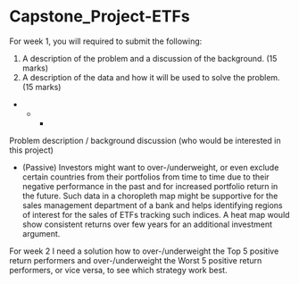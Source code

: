 # Capstone_Project-ETFs
For week 1, you will required to submit the following:

1. A description of the problem and a discussion of the background. (15 marks)
2. A description of the data and how it will be used to solve the problem. (15 marks)

+ + +

Problem description / background discussion (who would be interested in this project)
-	(Passive) Investors might want to over-/underweight, or even exclude certain countries from their portfolios from time to time due to their negative performance in the past and for increased portfolio return in the future.
Such data in a choropleth map might be supportive for the sales management department of a bank and helps identifying regions of interest for the sales of ETFs tracking such indices.  A heat map would show consistent returns over few years for an additional investment argument.

For week 2 I need a solution how to over-/underweight the Top 5 positive return performers and over-/underweight the Worst 5 positive return performers, or vice versa, to see which strategy work best.
